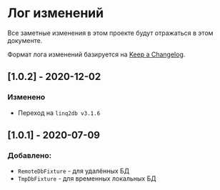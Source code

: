 # Лог изменений

Все заметные изменения в этом проекте будут отражаться в этом документе.

Формат лога изменений базируется на [Keep a Changelog](https://keepachangelog.com/en/1.0.0/).

## [1.0.2] - 2020-12-02

### Изменено

* Переход на `linq2db v3.1.6`

## [1.0.1] - 2020-07-09

### Добавлено:

* `RemoteDbFixture` - для удалённых БД
* `TmpDbFixture` - для временных локальных БД

